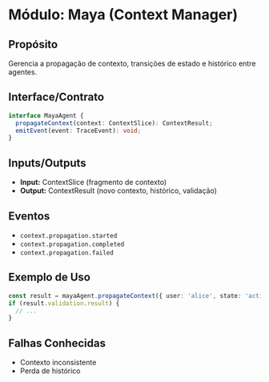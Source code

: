# Módulo: Maya (Context Manager)

## Propósito
Gerencia a propagação de contexto, transições de estado e histórico entre agentes.

## Interface/Contrato
```typescript
interface MayaAgent {
  propagateContext(context: ContextSlice): ContextResult;
  emitEvent(event: TraceEvent): void;
}
```

## Inputs/Outputs
- **Input:** ContextSlice (fragmento de contexto)
- **Output:** ContextResult (novo contexto, histórico, validação)

## Eventos
- `context.propagation.started`
- `context.propagation.completed`
- `context.propagation.failed`

## Exemplo de Uso
```typescript
const result = mayaAgent.propagateContext({ user: 'alice', state: 'active' });
if (result.validation.result) {
  // ...
}
```

## Falhas Conhecidas
- Contexto inconsistente
- Perda de histórico 